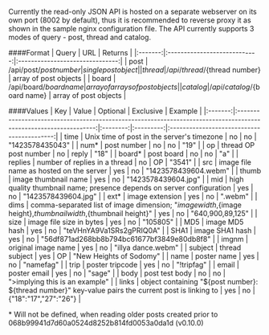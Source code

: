 Currently the read-only JSON API is hosted on a separate webserver on its own port (8002 by default), thus it is recommended to reverse proxy it as shown in the sample nginx configuration file.
The API currently supports 3 modes of query - post, thread and catalog.

####Format
|  Query  |              URL             |             Returns             |
|:-------:|:----------------------------:|:-------------------------------:|
|   post  |   /api/post/${post number}   |        single post object       |
|  thread | /api/thread/${thread number} |      array of post objects      |
|  board  |   /api/board/${board name}   | array of arrays of post objects |
| catalog |  /api/catalog/${board name}  |      array of post objects      |

####Values
|   Key   |                                                       Value                                                      | Optional | Exclusive |                   Example                  |
|:-------:|:----------------------------------------------------------------------------------------------------------------:|:--------:|:---------:|:------------------------------------------:|
|   time  |                                    Unix time of post in the server's timezone                                    |    no    |     no    |               "1423578435043"              |
|   num*  |                                                    post number                                                   |    no    |     no    |                    "19"                    |
|    op   |                                               thread OP post number                                              |    no    |   reply   |                    "18"                    |
|  board* |                                                    post board                                                    |    no    |     no    |                     "a"                    |
| replies |                                           number of replies in a thread                                          |    no    |     OP    |                    "3541"                  |
|   src   |                                      image file name as hosted on the server                                     |    yes   |     no    |            "1423578439604.webm"            |
|  thumb  |                                               image thumbnail name                                               |    yes   |     no    |             "1423578439604.jpg"            |
|   mid   |                       high quality thumbnail name; presence depends on server configuration                      |    yes   |     no    |             "1423578439604.jpg"            |
|   ext*  |                                                  image extension                                                 |    yes   |     no    |                   ".webm"                  |
|   dims  | comma-separated list of image dimension; "${image width},${image height},${thumbnail width},${thumbnail height}" |    yes   |     no    |              "640,900,89,125"              |
|   size  |                                             image file size in bytes                                             |    yes   |     no    |                  "105805"                  |
|   MD5   |                                                  image MD5 hash                                                  |    yes   |     no    |          "teVHnYA9Va1SRs2gPRIQ0A"          |
|   SHA1  |                                                  image SHA1 hash                                                 |    yes   |     no    | "56df871ad268bb8b794bc61677bf3849e80db8f8" |
|  imgnm  |                                                original image name                                               |    yes   |     no    |             "illya dance.webm"             |
| subject |                                                  thread subject                                                  |    yes   |     OP    |           "New Heights of Sodomy"          |
|   name  |                                                    poster name                                                   |    yes   |     no    |                  "namefag"                 |
|   trip  |                                                  poster tripcode                                                 |    yes   |     no    |                 "!tripfag"                 |
|  email  |                                                   poster email                                                   |    yes   |     no    |                   "sage"                   |
|   body  |                                                  post test body                                                  |    no    |     no    |       ">implying this is an example"       |
|  links  |        object containing "${post number}: ${thread number}" key-value pairs the current post is linking to       |    yes   |     no    |            {"18":"17","27":"26"}           |

\* Will not be defined, when reading older posts created prior to 068b99941d7d60a0524d8252b814fd0053a0da1d (v0.10.0)